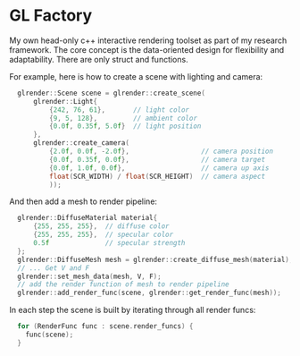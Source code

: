 # GL Factory

My own head-only c++ interactive rendering toolset as part of my research framework. The core concept is the data-oriented design for flexibility and adaptability. There are only struct and functions. 

For example, here is how to create a scene with lighting and camera:

```c++
  glrender::Scene scene = glrender::create_scene(
      glrender::Light{
          {242, 76, 61},       // light color
          {9, 5, 128},         // ambient color
          {0.0f, 0.35f, 5.0f}  // light position
      },
      glrender::create_camera(
          {2.0f, 0.0f, -2.0f},                  // camera position
          {0.0f, 0.35f, 0.0f},                  // camera target
          {0.0f, 1.0f, 0.0f},                   // camera up axis
          float(SCR_WIDTH) / float(SCR_HEIGHT)  // camera aspect
          ));
```

And then add a mesh to render pipeline:

```c++
  glrender::DiffuseMaterial material{
      {255, 255, 255},  // diffuse color
      {255, 255, 255},  // specular color
      0.5f              // specular strength
  };
  glrender::DiffuseMesh mesh = glrender::create_diffuse_mesh(material);
  // ... Get V and F
  glrender::set_mesh_data(mesh, V, F);
  // add the render function of mesh to render pipeline
  glrender::add_render_func(scene, glrender::get_render_func(mesh));
```

In each step the scene is built by iterating through all render funcs:

```c++
  for (RenderFunc func : scene.render_funcs) {
    func(scene);
  }
```

